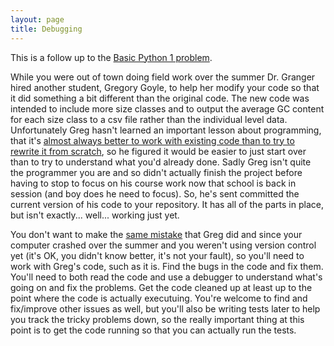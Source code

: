 ```yaml
---
layout: page
title: Debugging
---
```


This is a follow up to the [Basic Python 1
problem](http://www.programmingforbiologists.org/basic-python-1-problem).

While you were out of town doing field work over the summer Dr. Granger
hired another student, Gregory Goyle, to help her modify your code so
that it did something a bit different than the original code. The new
code was intended to include more size classes and to output the average
GC content for each size class to a csv file rather than the individual
level data. Unfortunately Greg hasn't learned an important lesson about
programming, that it's [almost always better to work with existing code
than to try to rewrite it from
scratch](http://www.joelonsoftware.com/articles/fog0000000069.html), so
he figured it would be easier to just start over than to try to
understand what you'd already done. Sadly Greg isn't quite the
programmer you are and so didn't actually finish the project before
having to stop to focus on his course work now that school is back in
session (and boy does he need to focus). So, he's sent committed the
current version of his code to your repository. It has all of the parts
in place, but isn't exactly... well... working just yet.

You don't want to make the [same
mistake](http://www.joelonsoftware.com/articles/fog0000000069.html) that
Greg did and since your computer crashed over the summer and you weren't
using version control yet (it's OK, you didn't know better, it's not
your fault), so you'll need to work with Greg's code, such as it is.
Find the bugs in the code and fix them. You'll need to both read the
code and use a debugger to understand what's going on and fix the
problems. Get the code cleaned up at least up to the point where the
code is actually executuing. You're welcome to find and fix/improve
other issues as well, but you'll also be writing tests later to help you
track the tricky problems down, so the really important thing at this
point is to get the code running so that you can actually run the tests.
